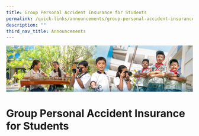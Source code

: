```yaml
---
title: Group Personal Accident Insurance for Students
permalink: /quick-links/announcements/group-personal-accident-insurance-for-students/
description: ""
third_nav_title: Announcements
---
```

![](/images/AboutUs.jpg)

Group Personal Accident Insurance for Students
==============================================